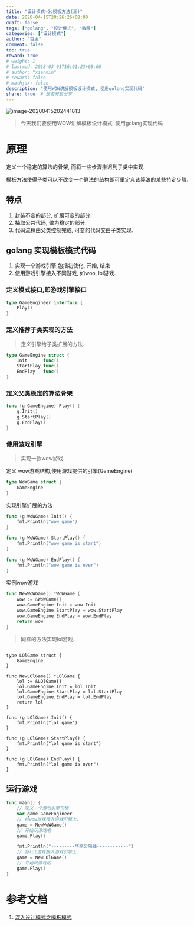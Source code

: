 ```yaml
---
title: "设计模式-Go模板方法(三)"
date: 2020-04-15T20:26:26+08:00
draft: false
tags: ["golang", "设计模式", "教程"]
categories: ["设计模式"]
author: "百里"
comment: false
toc: true
reward: true
# weight: 1
# lastmod: 2018-03-01T16:01:23+08:00
# author: "xianmin"
# reward: false
# mathjax: false
description: "使用WOW讲解模板设计模式, 使用golang实现代码"
share: true  # 是否开启分享
---
```

![image-20200415202441813](http://img.sgfoot.com/b/20200415202443.png?imageslim)

> 今天我们要使用WOW讲解模板设计模式, 使用golang实现代码


# 原理

定义一个稳定的算法的骨架, 而将一些步骤推迟到子类中实现.

模板方法使得子类可以不改变一个算法的结构即可重定义该算法的某些特定步骤.

## 特点

1. 封装不变的部分, 扩展可变的部分.
2. 抽取公共代码, 做为稳定的部分.
3. 代码流程由父类控制完成, 可变的代码交由子类实现.



## golang 实现模板模式代码
1. 实现一个游戏引擎,包括初使化, 开始, 结束
2. 使用游戏引擎接入不同游戏, 如woo, lol游戏.

### 定义模式接口,即游戏引擎接口
```go
type GameEngineer interface {
	Play()
}
```

### 定义推荐子类实现的方法
> 定义引擎给子类扩展的方法.

```go
type GameEngine struct {
	Init      func()
	StartPlay func()
	EndPlay   func()
}
```

### 定义父类稳定的算法骨架
```go
func (g GameEngine) Play() {
	g.Init()
	g.StartPlay()
	g.EndPlay()
}
```

### 使用游戏引擎
> 实现一款wow游戏.

定义 wow游戏结构,使用游戏提供的引擎(GameEngine)
```go
type WoWGame struct {
	GameEngine
}
```
实现引擎扩展的方法
```go
func (g WoWGame) Init() {
	fmt.Println("wow game")
}

func (g WoWGame) StartPlay() {
	fmt.Println("wow game is start")
}

func (g WoWGame) EndPlay() {
	fmt.Println("wow game is over")
}

```
实例wow游戏 
```go
func NewWoWGame() *WoWGame {
	wow := &WoWGame{}
	wow.GameEngine.Init = wow.Init
	wow.GameEngine.StartPlay = wow.StartPlay
	wow.GameEngine.EndPlay = wow.EndPlay
	return wow
}
```

> 同样的方法实现lol游戏.
```

type LOlGame struct {
	GameEngine
}

func NewLOlGame() *LOlGame {
	lol := &LOlGame{}
	lol.GameEngine.Init = lol.Init
	lol.GameEngine.StartPlay = lol.StartPlay
	lol.GameEngine.EndPlay = lol.EndPlay
	return lol
}

func (g LOlGame) Init() {
	fmt.Println("lol game")
}

func (g LOlGame) StartPlay() {
	fmt.Println("lol game is start")
}

func (g LOlGame) EndPlay() {
	fmt.Println("lol game is over")
}

```

## 运行游戏
```go
func main() {
	// 定义一个游戏引擎句柄
	var game GameEngineer
	// 将wow游戏接入游戏引擎上.
	game = NewWoWGame()
	// 开始玩游戏啦
	game.Play()

	fmt.Println("---------华丽分隔线------------")
	// 将lol游戏接入游戏引擎上.
	game = NewLOlGame()
	// 开始玩游戏啦
	game.Play()
}
```

# 参考文档
1. [深入设计模式之模板模式](https://refactoringguru.cn/design-patterns/template-method/php/example#example-1)